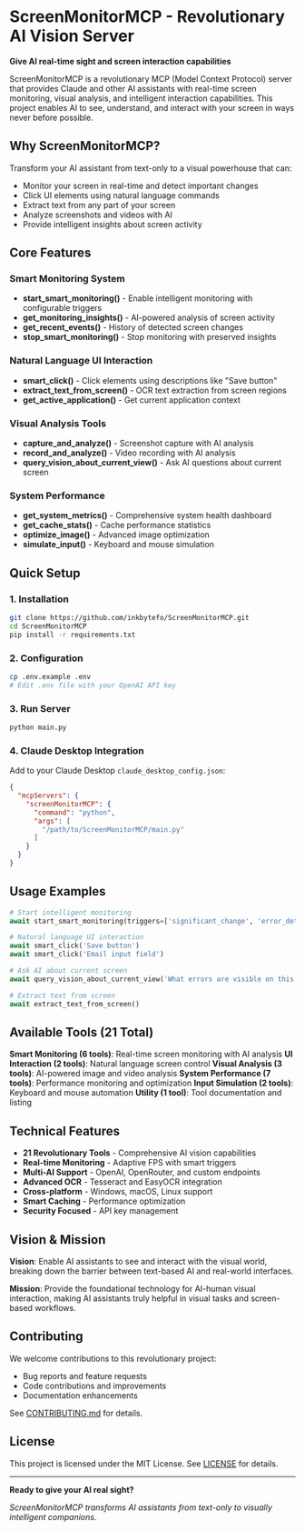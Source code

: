 # ScreenMonitorMCP - Revolutionary AI Vision Server

**Give AI real-time sight and screen interaction capabilities**

ScreenMonitorMCP is a revolutionary MCP (Model Context Protocol) server that provides Claude and other AI assistants with real-time screen monitoring, visual analysis, and intelligent interaction capabilities. This project enables AI to see, understand, and interact with your screen in ways never before possible.

## Why ScreenMonitorMCP?

Transform your AI assistant from text-only to a visual powerhouse that can:
- Monitor your screen in real-time and detect important changes
- Click UI elements using natural language commands
- Extract text from any part of your screen
- Analyze screenshots and videos with AI
- Provide intelligent insights about screen activity

## Core Features

### Smart Monitoring System
- **start_smart_monitoring()** - Enable intelligent monitoring with configurable triggers
- **get_monitoring_insights()** - AI-powered analysis of screen activity
- **get_recent_events()** - History of detected screen changes
- **stop_smart_monitoring()** - Stop monitoring with preserved insights

### Natural Language UI Interaction
- **smart_click()** - Click elements using descriptions like "Save button"
- **extract_text_from_screen()** - OCR text extraction from screen regions
- **get_active_application()** - Get current application context

### Visual Analysis Tools
- **capture_and_analyze()** - Screenshot capture with AI analysis
- **record_and_analyze()** - Video recording with AI analysis
- **query_vision_about_current_view()** - Ask AI questions about current screen

### System Performance
- **get_system_metrics()** - Comprehensive system health dashboard
- **get_cache_stats()** - Cache performance statistics
- **optimize_image()** - Advanced image optimization
- **simulate_input()** - Keyboard and mouse simulation

## Quick Setup

### 1. Installation
```bash
git clone https://github.com/inkbytefo/ScreenMonitorMCP.git
cd ScreenMonitorMCP
pip install -r requirements.txt
```

### 2. Configuration
```bash
cp .env.example .env
# Edit .env file with your OpenAI API key
```

### 3. Run Server
```bash
python main.py
```

### 4. Claude Desktop Integration

Add to your Claude Desktop `claude_desktop_config.json`:

```json
{
  "mcpServers": {
    "screenMonitorMCP": {
      "command": "python",
      "args": [
        "/path/to/ScreenMonitorMCP/main.py"
      ]
    }
  }
}
```

## Usage Examples

```python
# Start intelligent monitoring
await start_smart_monitoring(triggers=['significant_change', 'error_detected'])

# Natural language UI interaction
await smart_click('Save button')
await smart_click('Email input field')

# Ask AI about current screen
await query_vision_about_current_view('What errors are visible on this page?')

# Extract text from screen
await extract_text_from_screen()
```

## Available Tools (21 Total)

**Smart Monitoring (6 tools)**: Real-time screen monitoring with AI analysis
**UI Interaction (2 tools)**: Natural language screen control
**Visual Analysis (3 tools)**: AI-powered image and video analysis
**System Performance (7 tools)**: Performance monitoring and optimization
**Input Simulation (2 tools)**: Keyboard and mouse automation
**Utility (1 tool)**: Tool documentation and listing

## Technical Features

- **21 Revolutionary Tools** - Comprehensive AI vision capabilities
- **Real-time Monitoring** - Adaptive FPS with smart triggers
- **Multi-AI Support** - OpenAI, OpenRouter, and custom endpoints
- **Advanced OCR** - Tesseract and EasyOCR integration
- **Cross-platform** - Windows, macOS, Linux support
- **Smart Caching** - Performance optimization
- **Security Focused** - API key management

## Vision & Mission

**Vision**: Enable AI assistants to see and interact with the visual world, breaking down the barrier between text-based AI and real-world interfaces.

**Mission**: Provide the foundational technology for AI-human visual interaction, making AI assistants truly helpful in visual tasks and screen-based workflows.

## Contributing

We welcome contributions to this revolutionary project:
- Bug reports and feature requests
- Code contributions and improvements
- Documentation enhancements

See [CONTRIBUTING.md](CONTRIBUTING.md) for details.

## License

This project is licensed under the MIT License. See [LICENSE](LICENSE) for details.

---

**Ready to give your AI real sight?**

*ScreenMonitorMCP transforms AI assistants from text-only to visually intelligent companions.*